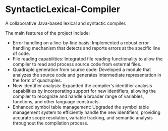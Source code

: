 # SyntacticLexical-Compiler

A collaborative Java-based lexical and syntactic compiler.

The main features of the project include:
- Error handling on a line-by-line basis: Implemented a robust error handling mechanism that detects and reports errors at the specific line of code.
- File reading capabilities: Integrated file reading functionality to allow the compiler to read and process source code from external files.
- Quadruple generation from source code: Developed a module that analyzes the source code and generates intermediate representation in the form of quadruples.
- New identifier analysis: Expanded the compiler's identifier analysis capabilities by incorporating support for new identifiers, allowing the compiler to recognize and handle a broader range of variables, functions, and other language constructs.
- Enhanced symbol table management: Upgraded the symbol table management system to efficiently handle the new identifiers, providing accurate scope resolution, variable tracking, and semantic analysis throughout the compilation process.
